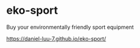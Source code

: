 # eko-sport
Buy your environmentally friendly sport equipment

https://daniel-luu-7.github.io/eko-sport/

